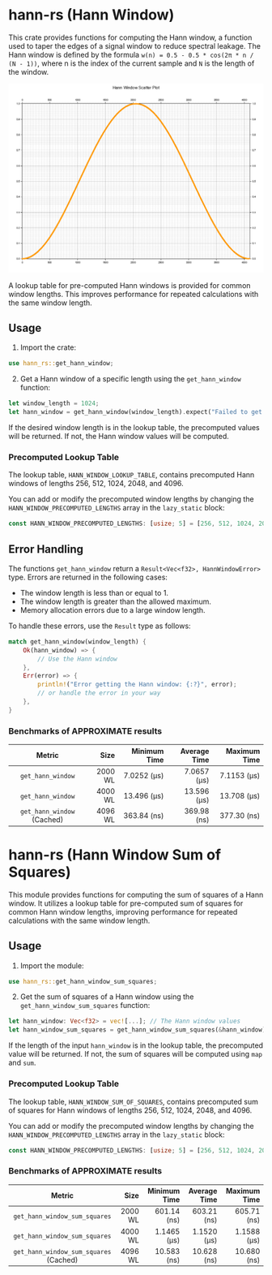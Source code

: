 # hann-rs (Hann Window)
This crate provides functions for computing the Hann window, a function used to taper the edges of a signal window to reduce spectral leakage. The Hann window is defined by the formula `w(n) = 0.5 - 0.5 * cos(2π * n / (N - 1))`, where n is the index of the current sample and `N` is the length of the window.

![Plot](./plots/hann_window_scatter_plot.png)

A lookup table for pre-computed Hann windows is provided for common window lengths. This improves performance for repeated calculations with the same window length.

## Usage
1. Import the crate:

```rust
use hann_rs::get_hann_window;
```

2. Get a Hann window of a specific length using the `get_hann_window` function:

```rust
let window_length = 1024;
let hann_window = get_hann_window(window_length).expect("Failed to get the Hann window");
```
If the desired window length is in the lookup table, the precomputed values will be returned. If not, the Hann window values will be computed.

### Precomputed Lookup Table
The lookup table, `HANN_WINDOW_LOOKUP_TABLE`, contains precomputed Hann windows of lengths 256, 512, 1024, 2048, and 4096.

You can add or modify the precomputed window lengths by changing the `HANN_WINDOW_PRECOMPUTED_LENGTHS` array in the `lazy_static` block:

```rust
const HANN_WINDOW_PRECOMPUTED_LENGTHS: [usize; 5] = [256, 512, 1024, 2048, 4096];
```
## Error Handling
The functions `get_hann_window` return a `Result<Vec<f32>, HannWindowError>` type. Errors are returned in the following cases:


- The window length is less than or equal to 1.
- The window length is greater than the allowed maximum.
- Memory allocation errors due to a large window length.

To handle these errors, use the `Result` type as follows:

```rust
match get_hann_window(window_length) {
    Ok(hann_window) => {
        // Use the Hann window
    },
    Err(error) => {
        println!("Error getting the Hann window: {:?}", error);
        // or handle the error in your way
    },
}
```

### Benchmarks of **APPROXIMATE** results

|Metric  | Size | Minimum Time  | Average Time  | Maximum Time  |
:-------:|-----:|------------------:|------------------:|------------------:|
`get_hann_window` | 2000 WL  | 7.0252 (µs) | 7.0657 (µs) | 7.1153 (µs) |
`get_hann_window` | 4000 WL  | 13.496 (µs) | 13.596 (µs)| 13.708 (µs) |
`get_hann_window` (Cached) | 4096 WL  | 363.84 (ns) | 369.98 (ns) | 377.30 (ns) | 


# hann-rs (Hann Window Sum of Squares)
This module provides functions for computing the sum of squares of a Hann window. It utilizes a lookup table for pre-computed sum of squares for common Hann window lengths, improving performance for repeated calculations with the same window length.

## Usage
1. Import the module:

```rust
use hann_rs::get_hann_window_sum_squares;
```

2. Get the sum of squares of a Hann window using the `get_hann_window_sum_squares` function:

```rust
let hann_window: Vec<f32> = vec![...]; // The Hann window values
let hann_window_sum_squares = get_hann_window_sum_squares(&hann_window);
```

If the length of the input `hann_window` is in the lookup table, the precomputed value will be returned. If not, the sum of squares will be computed using `map` and `sum`.

### Precomputed Lookup Table
The lookup table, `HANN_WINDOW_SUM_OF_SQUARES`, contains precomputed sum of squares for Hann windows of lengths 256, 512, 1024, 2048, and 4096.

You can add or modify the precomputed window lengths by changing the `HANN_WINDOW_PRECOMPUTED_LENGTHS` array in the `lazy_static` block:

```rust
const HANN_WINDOW_PRECOMPUTED_LENGTHS: [usize; 5] = [256, 512, 1024, 2048, 4096];
```

### Benchmarks of **APPROXIMATE** results

|Metric  | Size | Minimum Time  | Average Time  | Maximum Time  |
:-------:|-----:|------------------:|------------------:|------------------:|
`get_hann_window_sum_squares` | 2000 WL |  601.14 (ns) | 603.21 (ns) | 605.71 (ns) |
`get_hann_window_sum_squares` | 4000 WL |  1.1465 (µs)| 1.1520 (µs) | 1.1588 (µs) |
`get_hann_window_sum_squares` (Cached) | 4096 WL  | 10.583 (ns) | 10.628 (ns) | 10.680 (ns) |
